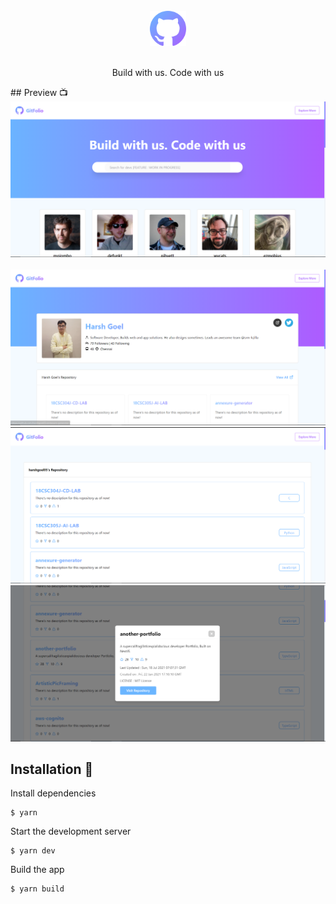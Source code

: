 <br>

<div align="center">
  <img alt="Logo" src="./docs/logo.svg" height="56" />
</div>

<br>
<p align="center">
Build with us. Code with us 
</p>
## Preview 📺

<div align="center">
  <img alt="Home Page" src="docs/home.png" />
</div>
<br>
<div align="center">
  <img alt="User Page" src="docs/profile.png" />
</div>
<div align="center">
  <img alt="Repo Page" src="docs/repos.png" />
</div>
<div align="center">
  <img alt="Details Page" src="docs/repo_detail.png" />
</div>

## Installation 🔧

Install dependencies

```
$ yarn
```

Start the development server

```
$ yarn dev
```

Build the app

```
$ yarn build
```